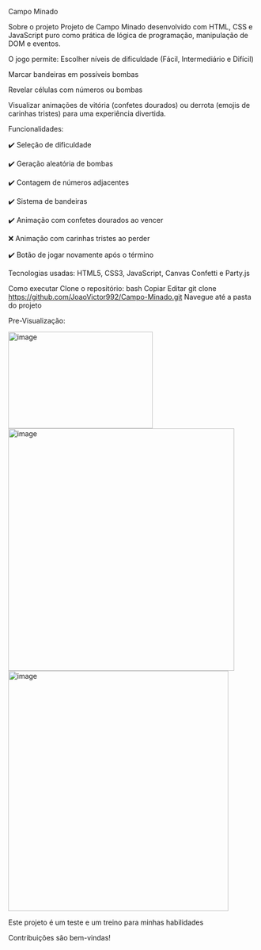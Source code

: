 Campo Minado

Sobre o projeto
Projeto de Campo Minado desenvolvido com HTML, CSS e JavaScript puro como prática de lógica de programação, manipulação de DOM e eventos.

O jogo permite:
Escolher níveis de dificuldade (Fácil, Intermediário e Difícil)

Marcar bandeiras em possíveis bombas

Revelar células com números ou bombas

Visualizar animações de vitória (confetes dourados) ou derrota (emojis de carinhas tristes) para uma experiência divertida.

 Funcionalidades:
 
✔️ Seleção de dificuldade

✔️ Geração aleatória de bombas

✔️ Contagem de números adjacentes

✔️ Sistema de bandeiras

✔️ Animação com confetes dourados ao vencer

❌ Animação com carinhas tristes ao perder

✔️ Botão de jogar novamente após o término

Tecnologias usadas:
HTML5, 
CSS3, 
JavaScript, 
Canvas Confetti e
Party.js

Como executar
Clone o repositório:
bash
Copiar
Editar
git clone https://github.com/JoaoVictor992/Campo-Minado.git
Navegue até a pasta do projeto


Pre-Visualização:


<img width="292" height="195" alt="image" src="https://github.com/user-attachments/assets/10e8218d-79f5-4193-88ad-522a53c3a48a" />
<br>

<img width="457" height="489" alt="image" src="https://github.com/user-attachments/assets/a535f9db-3b1b-415c-8808-30618277892e" />
<br>

<img width="445" height="485" alt="image" src="https://github.com/user-attachments/assets/b1abec2b-8a83-45b4-89ba-1eeae4b9af76" />
<br>

Este projeto é um teste e um treino para minhas habilidades

Contribuições são bem-vindas!

